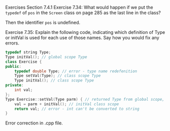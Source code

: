Exercises Section 7.4.1
Exercise 7.34: What would happen if we put the `typedef` of `pos` in the `Screen` class on page 285 as the last line in the class?

Then the identifier `pos` is undefined.

Exercise 7.35: Explain the following code, indicating which definition of
Type or initVal is used for each use of those names. Say how you would
fix any errors.

```c++
typedef string Type;
Type initVal(); // global scope Type
class Exercise {
public:
	typedef double Type; // error - type name redefenition
	Type setVal(Type); // class scope Type
	Type initVal(); // class scope Type
private:
	int val;
};
Type Exercise::setVal(Type parm) { // returned Type from global scope, parameter Type - class scope
	val = parm + initVal(); // initVal class scope
	return val; // error - int can't be converted to string
}
```

Error correction in .cpp file.
